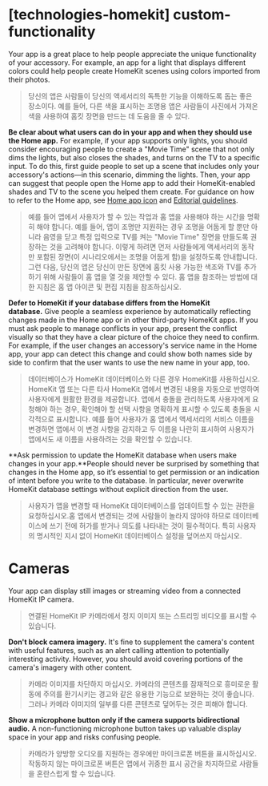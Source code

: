 # **[technologies-homekit] custom-functionality**

Your app is a great place to help people appreciate the unique functionality of your accessory. For example, an app for a light that displays different colors could help people create HomeKit scenes using colors imported from their photos.
> 당신의 앱은 사람들이 당신의 액세서리의 독특한 기능을 이해하도록 돕는 좋은 장소이다. 예를 들어, 다른 색을 표시하는 조명용 앱은 사람들이 사진에서 가져온 색을 사용하여 홈킷 장면을 만드는 데 도움을 줄 수 있다.
>




**Be clear about what users can do in your app and when they should use the Home app.** For example, if your app supports only lights, you should consider encouraging people to create a "Movie Time" scene that not only dims the lights, but also closes the shades, and turns on the TV to a specific input. To do this, first guide people to set up a scene that includes only your accessory's actions—in this scenario, dimming the lights. Then, your app can suggest that people open the Home app to add their HomeKit-enabled shades and TV to the scene you helped them create. For guidance on how to refer to the Home app, see [Home app icon](https://developer.apple.com/design/human-interface-guidelines/homekit/overview/icons/#apple-home-app-icon) and [Editorial guidelines](../homekit/overview/editorial/).
> 예를 들어 앱에서 사용자가 할 수 있는 작업과 홈 앱을 사용해야 하는 시간을 명확히 해야 합니다. 예를 들어, 앱이 조명만 지원하는 경우 조명을 어둡게 할 뿐만 아니라 음영을 닫고 특정 입력으로 TV를 켜는 "Movie Time" 장면을 만들도록 권장하는 것을 고려해야 합니다. 이렇게 하려면 먼저 사람들에게 액세서리의 동작만 포함된 장면(이 시나리오에서는 조명을 어둡게 함)을 설정하도록 안내합니다. 그런 다음, 당신의 앱은 당신이 만든 장면에 홈킷 사용 가능한 색조와 TV를 추가하기 위해 사람들이 홈 앱을 열 것을 제안할 수 있다. 홈 앱을 참조하는 방법에 대한 지침은 홈 앱 아이콘 및 편집 지침을 참조하십시오.
>




**Defer to HomeKit if your database differs from the HomeKit database.** Give people a seamless experience by automatically reflecting changes made in the Home app or in other third-party HomeKit apps. If you must ask people to manage conflicts in your app, present the conflict visually so that they have a clear picture of the choice they need to confirm. For example, if the user changes an accessory's service name in the Home app, your app can detect this change and could show both names side by side to confirm that the user wants to use the new name in your app, too.
> 데이터베이스가 HomeKit 데이터베이스와 다른 경우 HomeKit를 사용하십시오. HomeKit 앱 또는 다른 타사 HomeKit 앱에서 변경된 내용을 자동으로 반영하여 사용자에게 원활한 환경을 제공합니다. 앱에서 충돌을 관리하도록 사용자에게 요청해야 하는 경우, 확인해야 할 선택 사항을 명확하게 표시할 수 있도록 충돌을 시각적으로 표시합니다. 예를 들어 사용자가 홈 앱에서 액세서리의 서비스 이름을 변경하면 앱에서 이 변경 사항을 감지하고 두 이름을 나란히 표시하여 사용자가 앱에서도 새 이름을 사용하려는 것을 확인할 수 있습니다.
>




**Ask permission to update the HomeKit database when users make changes in your app.**People should never be surprised by something that changes in the Home app, so it’s essential to get permission or an indication of intent before you write to the database. In particular, never overwrite HomeKit database settings without explicit direction from the user.
> 사용자가 앱을 변경할 때 HomeKit 데이터베이스를 업데이트할 수 있는 권한을 요청하십시오.홈 앱에서 변경되는 것에 사람들이 놀라지 않아야 하므로 데이터베이스에 쓰기 전에 허가를 받거나 의도를 나타내는 것이 필수적이다. 특히 사용자의 명시적인 지시 없이 HomeKit 데이터베이스 설정을 덮어쓰지 마십시오.
>




# **Cameras**

Your app can display still images or streaming video from a connected HomeKit IP camera.
> 연결된 HomeKit IP 카메라에서 정지 이미지 또는 스트리밍 비디오를 표시할 수 있습니다.
>




**Don't block camera imagery.** It's fine to supplement the camera's content with useful features, such as an alert calling attention to potentially interesting activity. However, you should avoid covering portions of the camera's imagery with other content.
> 카메라 이미지를 차단하지 마십시오. 카메라의 콘텐츠를 잠재적으로 흥미로운 활동에 주의를 환기시키는 경고와 같은 유용한 기능으로 보완하는 것이 좋습니다. 그러나 카메라 이미지의 일부를 다른 콘텐츠로 덮어두는 것은 피해야 합니다.
>




**Show a microphone button only if the camera supports bidirectional audio.** A non-functioning microphone button takes up valuable display space in your app and risks confusing people.
> 카메라가 양방향 오디오를 지원하는 경우에만 마이크로폰 버튼을 표시하십시오. 작동하지 않는 마이크로폰 버튼은 앱에서 귀중한 표시 공간을 차지하므로 사람들을 혼란스럽게 할 수 있습니다.
>



